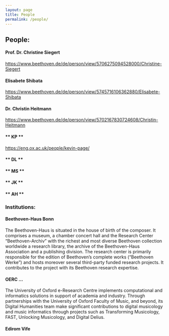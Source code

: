 ```yaml
---
layout: page
title: People
permalink: /people/
---
```

People:
---
#### **Prof. Dr. Christine Siegert**  
https://www.beethoven.de/de/person/view/5706275094528000/Christine-Siegert

#### **Elisabete Shibata**  
https://www.beethoven.de/de/person/view/5745716106362880/Elisabete-Shibata

#### **Dr. Christin Heitmann**  
https://www.beethoven.de/de/person/view/5702167830724608/Christin-Heitmann


#### ** KP **
https://eng.ox.ac.uk/people/kevin-page/

#### ** DL **

#### ** MS **

#### ** JK **

#### ** AH **




### Institutions:


#### **Beethoven-Haus Bonn**
<!-- Beethoven-Haus Bonn, Forschungszentrum “Beethoven-Archiv” -->
<!-- Beethoven-Haus Bonn, Research Centre “Beethoven-Archiv” -->

The Beethoven-Haus is situated in the house of birth of the composer. It comprises a museum, a chamber concert hall and the Research Center “Beethoven-Archiv” with the richest and most diverse Beethoven collection worldwide a research library, the archive of the Beethoven-Haus Association and a publishing division. The research center is primarily responsible for the edition of Beethoven’s complete works (“Beethoven Werke”) and hosts moreover several third-party funded research projects. It contributes to the project with its Beethoven research expertise.

#### **OERC ...**

The University of Oxford e-Research Centre implements computational and informatics solutions in support of academia and industry. Through partnerships with the University of Oxford Faculty of Music, and beyond, its Digital Humanities team make significant contributions to digital musicology and music informatics through projects such as Transforming Musicology, FAST, Unlocking Musicology, and Digital Delius.

#### **Edirom  Vife**
